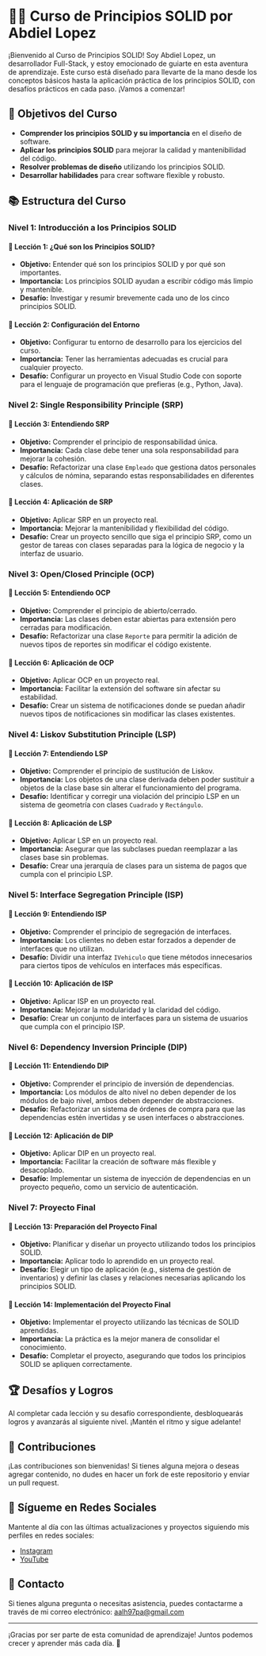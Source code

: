 <!--
 Copyright (c) 2024 Abdiel
 
 This software is released under the MIT License.
 https://opensource.org/licenses/MIT
-->

# 🧑‍💻 Curso de Principios SOLID por Abdiel Lopez

¡Bienvenido al Curso de Principios SOLID! Soy Abdiel Lopez, un desarrollador Full-Stack, y estoy emocionado de guiarte en esta aventura de aprendizaje. Este curso está diseñado para llevarte de la mano desde los conceptos básicos hasta la aplicación práctica de los principios SOLID, con desafíos prácticos en cada paso. ¡Vamos a comenzar!

## 🎯 Objetivos del Curso

- **Comprender los principios SOLID y su importancia** en el diseño de software.
- **Aplicar los principios SOLID** para mejorar la calidad y mantenibilidad del código.
- **Resolver problemas de diseño** utilizando los principios SOLID.
- **Desarrollar habilidades** para crear software flexible y robusto.

## 📚 Estructura del Curso

### Nivel 1: Introducción a los Principios SOLID

#### 📝 Lección 1: ¿Qué son los Principios SOLID?
- **Objetivo:** Entender qué son los principios SOLID y por qué son importantes.
- **Importancia:** Los principios SOLID ayudan a escribir código más limpio y mantenible.
- **Desafío:** Investigar y resumir brevemente cada uno de los cinco principios SOLID.

#### 📝 Lección 2: Configuración del Entorno
- **Objetivo:** Configurar tu entorno de desarrollo para los ejercicios del curso.
- **Importancia:** Tener las herramientas adecuadas es crucial para cualquier proyecto.
- **Desafío:** Configurar un proyecto en Visual Studio Code con soporte para el lenguaje de programación que prefieras (e.g., Python, Java).

### Nivel 2: Single Responsibility Principle (SRP)

#### 📝 Lección 3: Entendiendo SRP
- **Objetivo:** Comprender el principio de responsabilidad única.
- **Importancia:** Cada clase debe tener una sola responsabilidad para mejorar la cohesión.
- **Desafío:** Refactorizar una clase `Empleado` que gestiona datos personales y cálculos de nómina, separando estas responsabilidades en diferentes clases.

#### 📝 Lección 4: Aplicación de SRP
- **Objetivo:** Aplicar SRP en un proyecto real.
- **Importancia:** Mejorar la mantenibilidad y flexibilidad del código.
- **Desafío:** Crear un proyecto sencillo que siga el principio SRP, como un gestor de tareas con clases separadas para la lógica de negocio y la interfaz de usuario.

### Nivel 3: Open/Closed Principle (OCP)

#### 📝 Lección 5: Entendiendo OCP
- **Objetivo:** Comprender el principio de abierto/cerrado.
- **Importancia:** Las clases deben estar abiertas para extensión pero cerradas para modificación.
- **Desafío:** Refactorizar una clase `Reporte` para permitir la adición de nuevos tipos de reportes sin modificar el código existente.

#### 📝 Lección 6: Aplicación de OCP
- **Objetivo:** Aplicar OCP en un proyecto real.
- **Importancia:** Facilitar la extensión del software sin afectar su estabilidad.
- **Desafío:** Crear un sistema de notificaciones donde se puedan añadir nuevos tipos de notificaciones sin modificar las clases existentes.

### Nivel 4: Liskov Substitution Principle (LSP)

#### 📝 Lección 7: Entendiendo LSP
- **Objetivo:** Comprender el principio de sustitución de Liskov.
- **Importancia:** Los objetos de una clase derivada deben poder sustituir a objetos de la clase base sin alterar el funcionamiento del programa.
- **Desafío:** Identificar y corregir una violación del principio LSP en un sistema de geometría con clases `Cuadrado` y `Rectángulo`.

#### 📝 Lección 8: Aplicación de LSP
- **Objetivo:** Aplicar LSP en un proyecto real.
- **Importancia:** Asegurar que las subclases puedan reemplazar a las clases base sin problemas.
- **Desafío:** Crear una jerarquía de clases para un sistema de pagos que cumpla con el principio LSP.

### Nivel 5: Interface Segregation Principle (ISP)

#### 📝 Lección 9: Entendiendo ISP
- **Objetivo:** Comprender el principio de segregación de interfaces.
- **Importancia:** Los clientes no deben estar forzados a depender de interfaces que no utilizan.
- **Desafío:** Dividir una interfaz `IVehiculo` que tiene métodos innecesarios para ciertos tipos de vehículos en interfaces más específicas.

#### 📝 Lección 10: Aplicación de ISP
- **Objetivo:** Aplicar ISP en un proyecto real.
- **Importancia:** Mejorar la modularidad y la claridad del código.
- **Desafío:** Crear un conjunto de interfaces para un sistema de usuarios que cumpla con el principio ISP.

### Nivel 6: Dependency Inversion Principle (DIP)

#### 📝 Lección 11: Entendiendo DIP
- **Objetivo:** Comprender el principio de inversión de dependencias.
- **Importancia:** Los módulos de alto nivel no deben depender de los módulos de bajo nivel, ambos deben depender de abstracciones.
- **Desafío:** Refactorizar un sistema de órdenes de compra para que las dependencias estén invertidas y se usen interfaces o abstracciones.

#### 📝 Lección 12: Aplicación de DIP
- **Objetivo:** Aplicar DIP en un proyecto real.
- **Importancia:** Facilitar la creación de software más flexible y desacoplado.
- **Desafío:** Implementar un sistema de inyección de dependencias en un proyecto pequeño, como un servicio de autenticación.

### Nivel 7: Proyecto Final

#### 📝 Lección 13: Preparación del Proyecto Final
- **Objetivo:** Planificar y diseñar un proyecto utilizando todos los principios SOLID.
- **Importancia:** Aplicar todo lo aprendido en un proyecto real.
- **Desafío:** Elegir un tipo de aplicación (e.g., sistema de gestión de inventarios) y definir las clases y relaciones necesarias aplicando los principios SOLID.

#### 📝 Lección 14: Implementación del Proyecto Final
- **Objetivo:** Implementar el proyecto utilizando las técnicas de SOLID aprendidas.
- **Importancia:** La práctica es la mejor manera de consolidar el conocimiento.
- **Desafío:** Completar el proyecto, asegurando que todos los principios SOLID se apliquen correctamente.

## 🏆 Desafíos y Logros

Al completar cada lección y su desafío correspondiente, desbloquearás logros y avanzarás al siguiente nivel. ¡Mantén el ritmo y sigue adelante!

## 🤝 Contribuciones

¡Las contribuciones son bienvenidas! Si tienes alguna mejora o deseas agregar contenido, no dudes en hacer un fork de este repositorio y enviar un pull request.

## 📲 Sígueme en Redes Sociales

Mantente al día con las últimas actualizaciones y proyectos siguiendo mis perfiles en redes sociales:

- [Instagram](https://instagram.com/mr_ecommerce.py)
- [YouTube](https://www.youtube.com/channel/UCiS1LucTw-3BVEbzRMsldhQ)


## 📧 Contacto

Si tienes alguna pregunta o necesitas asistencia, puedes contactarme a través de mi correo electrónico: aalh97pa@gmail.com

---

¡Gracias por ser parte de esta comunidad de aprendizaje! Juntos podemos crecer y aprender más cada día. 🚀
